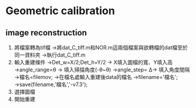 # Geometric calibration
 ## image reconstruction
 1.	將檔案轉為tif檔
→將dat_C_tiff.m和NOR.m這兩個檔案與欲轉檔的dat檔至於同一資料夾
→執行dat_C_tiff.m 
2.	輸入重建條件
→Det_w=X/2;Det_h=Y/2 → X填入圖檔的寬、Y填入高
→angle_range=θ → 填入掃描角度(-θ~θ)
→angle_step= Δ→ 填入角度間隔
→檔名=filemov; →在檔名處輸入重建後data的檔名
→filename='檔名';
→save(filename,'檔名','-v7.3');
3.	選擇圖檔
4.	開始重建
